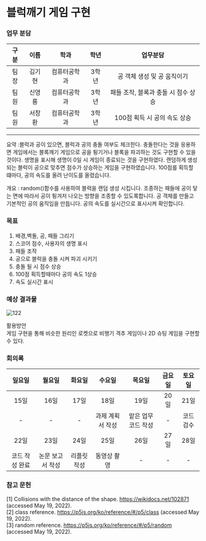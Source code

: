 # 블럭깨기 게임 구현


### 업무 분담  
|구분|이름|학과|학년|업무분담|
|:---:|:---:|:---:|:---:|:---:|
|팀장|김기현|컴퓨터공학과|3학년|공 객체 생성 및 공 움직이기|
|팀원|신영룡|컴퓨터공학과|3학년|패들 조작, 블록과 충돌 시 점수 상승|
|팀원|서창환|컴퓨터공학과|3학년|100점 획득 시 공의 속도 상승|

---
요약 :블럭과 공이 있으면, 블럭과 공의 충돌 여부도 체크한다. 충돌한다는 것을 응용하면 게임에서는 블록깨기 게임으로 공을 튕기거나 블록을 파괴하는 것도 구현할 수 있을 것이다. 생명을 표시해 생명이 0일 시 게임이 종료되는 것을 구현하였다. 랜덤하게 생성되는  블럭이 공으로 맞추면 점수가 상승하는 게임을 구현하였습니다.  100점를 획득할 떄마다, 공의 속도를 올려 난이도를 올렸습니다.  
  
개요 : random()함수를 사용하여 블럭을 랜덤 생성 시킵니다. 조종하는 패들에 공이 닿는 면에 따라서 공이 튕겨저 나오는 방향을 조종할 수 있도록합니다. 공 객체를 만들고 기본적인 공의 움직임을 만듭니다. 공의 속도를 실시간으로 표시시켜 확인합니다.

### 목표
1. 배경,벽돌, 공, 패들 그리기
2. 스코어 점수, 사용자의 생명 표시
3. 패들 조작
4. 공으로 블럭을 충돌 시켜 파괴 시키기
5. 충돌 될 시 점수 상승
6. 100점 획득할때마다  공의 속도 1상승
7. 속도 실시간 표시

### 예상 결과물
![122](https://user-images.githubusercontent.com/92089428/169644278-ae9a8c2a-a916-47ab-ac87-c1d923366926.jpg)

활용방안  
게임 구현을 통해 비슷한 원리인 로켓으로 비행기 격추 게임이나 2D 슈팅 게임을 구현할 수 있다. 

### 회의록
|일요일|월요일|화요일|수요일|목요일|금요일|토요일|
|:---:|:---:|:---:|:---:|:---:|:---:|:---:|
|15일|16일|17일|18일|19일|20일|21일|
|-|-|-|과제 계획서 작성|맡은 업무 코드 작성|-|코드 검수|
|22일|23일|24일|25일|26일|27일|28일|
|코드 작성 완료|논문 보고서 작성|리플릿 작성|동영상 촬영|-|-|-|

### 참고 문헌  
[1] Collisions with the distance of the shape. https://wikidocs.net/102871 (accessed May 19, 2022).   
[2] class reference. https://p5js.org/ko/reference/#/p5/class (accessed May 19, 2022).  
[3] random reference. https://p5js.org/ko/reference/#/p5/random (accessed May 19, 2022).

